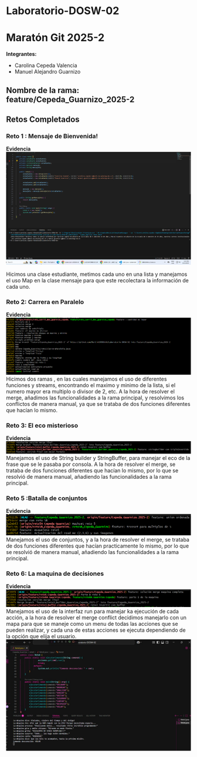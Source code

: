 # Laboratorio-DOSW-02
# Maratón Git 2025-2

**Integrantes:**
- Carolina Cepeda Valencia
- Manuel Alejandro Guarnizo

**Nombre de la rama:** feature/Cepeda_Guarnizo_2025-2
---
## Retos Completados

### Reto 1 : Mensaje de Bienvenida!

**Evidencia**
![captura](imag/reto1.png)

Hicimos una clase estudiante, metimos cada uno en una lista y manejamos el uso Map en la clase mensaje
para que este recolectara la información de cada uno.

### Reto 2: Carrera en Paralelo
**Evidencia**
![captura](imag/reto2.png)
Hicimos dos ramas , en las cuales manejamos el uso de diferentes funciones y streams, encontrando
el maximo y minimo de la lista, si el numero mayor era multiplo o divisor de 2, etc.
A la hora de resolver el merge, añadimos las funcionalidades a la rama principal, y resolvimos los conflictos
de manera manual, ya que se trataba de dos funciones diferentes que hacían lo mismo.

### Reto 3: El eco misterioso
**Evidencia**
![captura](imag/reto3.png)
Manejamos el uso de String builder y StringBuffer, para manejar el eco de la frase que se le pasaba por consola.
A la hora de resolver el merge, se trataba de dos funciones diferentes que hacían lo mismo, por lo que se resolvió de manera manual, añadiendo las funcionalidades a la rama principal.

### Reto 5 :Batalla de conjuntos
**Evidencia**
![captura](imag/reto5.png)
Manejamos el uso de conjuntos, y a la hora de resolver el merge, se trataba de dos funciones diferentes que hacían practicamente lo mismo, por lo que se resolvió de manera manual, añadiendo las funcionalidades a la rama principal.
### Reto 6: La maquina de decisiones
**Evidencia**
![captura](imag/reto6.png)
Manejamos el uso de la interfaz run para manejar ka ejecución de cada acción, a la hora de resolver el merge conflict decidimos manejarlo con un mapa para que se maneje como un menu de todas las acciones que se pueden realizar, y cada una de estas acciones se ejecuta dependiendo de la opción que elija el usuario.
![captura](imag/reto6.jpg)